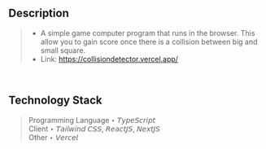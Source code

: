 ## Description

> - A simple game computer program that runs in the browser. This allow you to gain score once there is a collision between big and small square.
> - Link: https://collisiondetector.vercel.app/

<br />

## Technology Stack

> Programming Language ‣ 𝘛𝘺𝘱𝘦𝘚𝘤𝘳𝘪𝘱𝘵 <br />
> Client ‣ 𝘛𝘢𝘪𝘭𝘸𝘪𝘯𝘥 𝘊𝘚𝘚, 𝘙𝘦𝘢𝘤𝘵𝘑𝘚, 𝘕𝘦𝘹𝘵𝘑𝘚 <br />
> Other ‣ 𝘝𝘦𝘳𝘤𝘦𝘭
